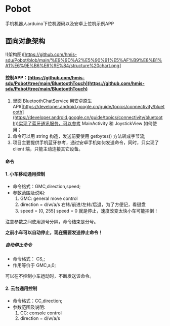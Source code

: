 # Pobot
手机机器人arduino下位机源码以及安卓上位机示例APP

## 面向对象架构
!(架构图)[https://github.com/hmis-sdu/Pobot/blob/main/%E9%9D%A2%E5%90%91%E5%AF%B9%E8%B1%A1%E6%9E%B6%E6%9E%84/structure%20chart.png]

#### 控制APP：[https://github.com/hmis-sdu/Pobot/tree/main/BluetoothTouch](https://github.com/hmis-sdu/Pobot/tree/main/BluetoothTouch)
1. 里面 BluetoothChatService 用安卓原生API([https://developer.android.google.cn/guide/topics/connectivity/bluetooth](https://developer.android.google.cn/guide/topics/connectivity/bluetooth))实现了蓝牙通讯服务，可以参考 MainActivity 和 JoystickView 如何使用；
2. 命令可以用 string 构造，发送前要使用 getbytes() 方法转成字节流;
3. 项目主要提供手机蓝牙参考，通过安卓手机如何发送命令，同时，只实现了 client 端，只能主动连接其它设备。

#### 命令
#### 1. 小车移动通用控制
* 命令格式：GMC,direction,speed;
* 参数范围及说明: 
  1. GMC: general move control
  2. direction = d/w/a/s
右转/前进/左转/后退，为了方便记，看键盘
  3. speed = [0, 255]
speed = 0 就是停止，速度改变太快小车可能摔倒！

注意参数之间使用逗号分隔，命令结束是分号。

**之前小车可以自动停止，现在需要发送停止命令！**
##### 自动停止命令
* 命令格式： CS,;
* 作用等价于 GMC,a,0;

可以在不控制小车运动时，不断发送该命令。

#### 2. 云台通用控制
* 命令格式：CC,direction;
* 参数范围及说明: 
  1. CC: console control
  2. direction = d/w/a/s


